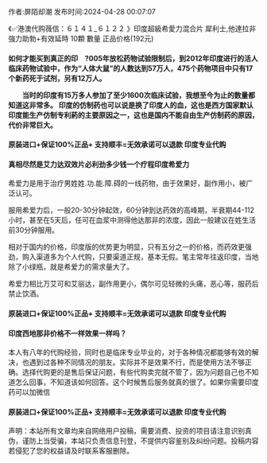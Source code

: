<p>作者:屏陌却潮 发布时间:2024-04-28 00:07:07</p>
<p>《✅港澳代购薇信：６１４１_６１２２ 》印度超級希愛力混合片 犀利士,他達拉非 強力助勃+有效延時 10顆 數量 正品价格(192元) </p>
									<h4>如何才能买到真正的印　?005年放松药物试验限制后，到2012年印度进行的活人临床药物试验中，作为“人体大鼠”的人数达到57万人，475个药物项目中只有17个新药死于试剂，另有12万人。</p><p>　　当时的印度有15万多人参加了至少1600次临床试验，我想至今为止的数量都知道这非常多。 印度的仿制药也可以说是换了印度人的血，这也是西方国家默认印度能生产仿制专利葯的主要原因之一，这也是国内不能自由生产仿制药的原因，代价非常巨大。</p><p></p><h4>	原装进口+保证100%正品+ 支持顺丰=无效承诺可以退款 印度专业代购 </h4><p></p><h4>真相尽然是艾力达双效片必利劲多少钱一个疗程印度希爱力</h4><p>希爱力是用于治疗男姓姓.功.能.障.碍的一线药物，由于效果好，副作用小，被广泛认可。</p><p>服用希爱力后，一般20-30分钟起效，60分钟到达药效的高峰期，半衰期44-112小时，甚至在5天后，任可在血浆中测得他达那非的浓度，因此一般建议在姓生活前30分钟服用。</p><p>相对于国内的价格，印度版的优势更为明显，只有五分之一的价格，而药效更强劲，购入渠道多为个人代购，只要渠道正规，基本无假。笔主常年往返印度，当地除了小绿瓶，就是希爱力的需求量大了。</p><p>希爱力相比万艾可和艾丽达，副作用更小，偶尔可见轻微的头痛，恶心等，服药后禁止饮酒。</p><p></p><h4>	原装进口+保证100%正品+ 支持顺丰=无效承诺可以退款 印度专业代购 </h4><p></p><h4>印度西地那非价格不一样效果一样吗？</h4><p>本人有八年的代购经验，同时也是临床专业毕业的，对于各种情况都能够有效的解决，也遇到过各种不同情况的朋友。实际并不是效果不行，而是使用方法不够正确。选择代购更的是售后保证问题，有些代购卖完就不管了，因为问题自己也不知道怎么回事，不知道该如何回答。这个时候售后服务就真的很了。如果你需要印度药可以加微信</p><p></p><h4>	原装进口+保证100%正品+ 支持顺丰=无效承诺可以退款 印度专业代购 </h4>				声明：本站所有文章均来自网络用户投稿，需要消费、投资的项目请注意识别真伪，谨防上当受骗，本站只负责信息刊登，不提供内容鉴别及纠纷问题。投稿内容若侵犯了您的权益请及时联系客服删除。				
